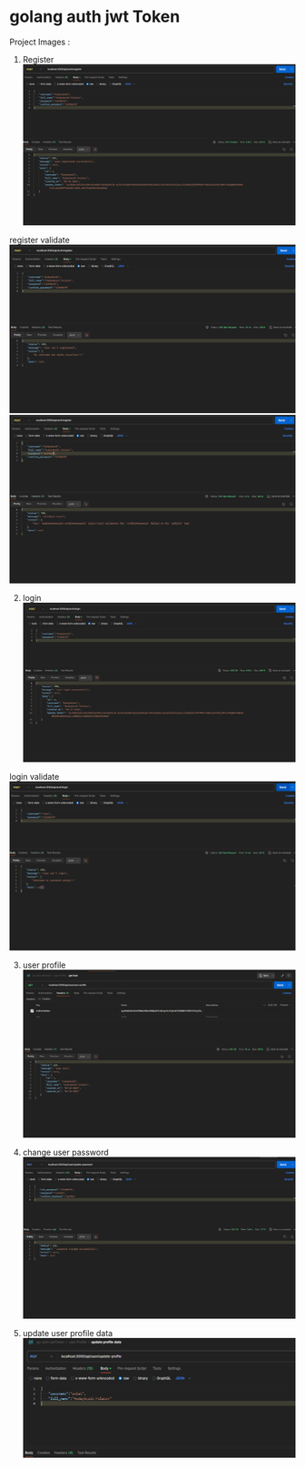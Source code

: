 # golang auth jwt Token

Project Images :
1. Register
![register](/project-images/register.png)

register validate
![register validate](/project-images/register_validate1.png)
![register validate](/project-images/register_validate2.png)

2. login
![login](/project-images/login.png)

login validate
![login validate](/project-images/login_validate1.png)

3. user profile
![get user data ](/project-images/get_user_data.png)

4. change user password
![change user password](/project-images/update_password.png)

5. update user profile data
![update user data](/project-images/update_profile_data.png)


